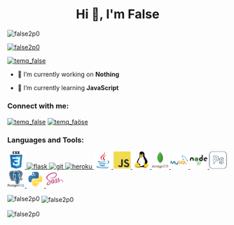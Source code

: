 <h1 align="center">Hi 👋, I'm False</h1>
<p align="left"> <img src="https://komarev.com/ghpvc/?username=false2p0&label=Profile%20views&color=0e75b6&style=flat" alt="false2p0" /> </p>

<p align="left"> <a href="https://github.com/ryo-ma/github-profile-trophy"><img src="https://github-profile-trophy.vercel.app/?username=false2p0" alt="false2p0" /></a> </p>

<p align="left"> <a href="https://twitter.com/temq_false" target="blank"><img src="https://img.shields.io/twitter/follow/temq_false?logo=twitter&style=for-the-badge" alt="temq_false" /></a> </p>

- 🔭 I’m currently working on **Nothing**

- 🌱 I’m currently learning **JavaScript**

<h3 align="left">Connect with me:</h3>
<p align="left">
<a href="https://twitter.com/temq_false" target="blank"><img align="center" src="https://cdn.jsdelivr.net/npm/simple-icons@3.0.1/icons/twitter.svg" alt="temq_false" height="30" width="40" /></a>
<a href="https://instagram.com/temq_faöse" target="blank"><img align="center" src="https://cdn.jsdelivr.net/npm/simple-icons@3.0.1/icons/instagram.svg" alt="temq_faöse" height="30" width="40" /></a>
</p>

<h3 align="left">Languages and Tools:</h3>
<p align="left"> <a href="https://www.w3schools.com/css/" target="_blank"> <img src="https://raw.githubusercontent.com/devicons/devicon/master/icons/css3/css3-original-wordmark.svg" alt="css3" width="40" height="40"/> </a> <a href="https://flask.palletsprojects.com/" target="_blank"> <img src="https://www.vectorlogo.zone/logos/pocoo_flask/pocoo_flask-icon.svg" alt="flask" width="40" height="40"/> </a> <a href="https://git-scm.com/" target="_blank"> <img src="https://www.vectorlogo.zone/logos/git-scm/git-scm-icon.svg" alt="git" width="40" height="40"/> </a> <a href="https://heroku.com" target="_blank"> <img src="https://www.vectorlogo.zone/logos/heroku/heroku-icon.svg" alt="heroku" width="40" height="40"/> </a> <a href="https://www.java.com" target="_blank"> <img src="https://raw.githubusercontent.com/devicons/devicon/master/icons/java/java-original.svg" alt="java" width="40" height="40"/> </a> <a href="https://developer.mozilla.org/en-US/docs/Web/JavaScript" target="_blank"> <img src="https://raw.githubusercontent.com/devicons/devicon/master/icons/javascript/javascript-original.svg" alt="javascript" width="40" height="40"/> </a> <a href="https://www.linux.org/" target="_blank"> <img src="https://raw.githubusercontent.com/devicons/devicon/master/icons/linux/linux-original.svg" alt="linux" width="40" height="40"/> </a> <a href="https://www.mongodb.com/" target="_blank"> <img src="https://raw.githubusercontent.com/devicons/devicon/master/icons/mongodb/mongodb-original-wordmark.svg" alt="mongodb" width="40" height="40"/> </a> <a href="https://www.mysql.com/" target="_blank"> <img src="https://raw.githubusercontent.com/devicons/devicon/master/icons/mysql/mysql-original-wordmark.svg" alt="mysql" width="40" height="40"/> </a> <a href="https://nodejs.org" target="_blank"> <img src="https://raw.githubusercontent.com/devicons/devicon/master/icons/nodejs/nodejs-original-wordmark.svg" alt="nodejs" width="40" height="40"/> </a> <a href="https://www.photoshop.com/en" target="_blank"> <img src="https://raw.githubusercontent.com/devicons/devicon/master/icons/photoshop/photoshop-line.svg" alt="photoshop" width="40" height="40"/> </a> <a href="https://www.postgresql.org" target="_blank"> <img src="https://raw.githubusercontent.com/devicons/devicon/master/icons/postgresql/postgresql-original-wordmark.svg" alt="postgresql" width="40" height="40"/> </a> <a href="https://www.python.org" target="_blank"> <img src="https://raw.githubusercontent.com/devicons/devicon/master/icons/python/python-original.svg" alt="python" width="40" height="40"/> </a> <a href="https://sass-lang.com" target="_blank"> <img src="https://raw.githubusercontent.com/devicons/devicon/master/icons/sass/sass-original.svg" alt="sass" width="40" height="40"/> </a> </p>

<p><img align="left" src="https://github-readme-stats.vercel.app/api/top-langs?username=false2p0&show_icons=true&locale=en&layout=compact" alt="false2p0" /></p>

<p>&nbsp;<img align="center" src="https://github-readme-stats.vercel.app/api?username=false2p0&show_icons=true&locale=en" alt="false2p0" /></p>

<p><img align="center" src="https://github-readme-streak-stats.herokuapp.com/?user=false2p0&" alt="false2p0" /></p>
